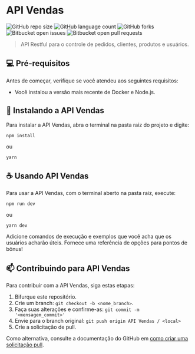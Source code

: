 # API Vendas

![GitHub repo size](https://img.shields.io/github/repo-size/eduardo-ibarr/api-vendas?style=for-the-badge)
![GitHub language count](https://img.shields.io/github/languages/count/eduardo-ibarr/api-vendas?style=for-the-badge)
![GitHub forks](https://img.shields.io/github/forks/eduardo-ibarr/api-vendas?style=for-the-badge)
![Bitbucket open issues](https://img.shields.io/bitbucket/issues/eduardo-ibarr/api-vendas?style=for-the-badge)
![Bitbucket open pull requests](https://img.shields.io/bitbucket/pr-raw/eduardo-ibarr/api-vendas?style=for-the-badge)

> API Restful para o controle de pedidos, clientes, produtos e usuários.

## 💻 Pré-requisitos

Antes de começar, verifique se você atendeu aos seguintes requisitos:

-   Você instalou a versão mais recente de Docker e Node.js.

## 🚀 Instalando a API Vendas

Para instalar a API Vendas, abra o terminal na pasta raiz do projeto e digite:

```
npm install
```

ou

```
yarn
```

## ☕ Usando API Vendas

Para usar a API Vendas, com o terminal aberto na pasta raiz, execute:

```
npm run dev
```

ou

```
yarn dev
```

Adicione comandos de execução e exemplos que você acha que os usuários acharão úteis. Fornece uma referência de opções para pontos de bônus!

## 📫 Contribuindo para API Vendas

<!---Se o seu README for longo ou se você tiver algum processo ou etapas específicas que deseja que os contribuidores sigam, considere a criação de um arquivo CONTRIBUTING.md separado--->

Para contribuir com a API Vendas, siga estas etapas:

1. Bifurque este repositório.
2. Crie um branch: `git checkout -b <nome_branch>`.
3. Faça suas alterações e confirme-as: `git commit -m '<mensagem_commit>'`
4. Envie para o branch original: `git push origin API Vendas / <local>`
5. Crie a solicitação de pull.

Como alternativa, consulte a documentação do GitHub em [como criar uma solicitação pull](https://help.github.com/en/github/collaborating-with-issues-and-pull-requests/creating-a-pull-request).

